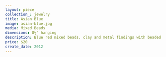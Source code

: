 ```yaml
---
layout: piece
collection_: jewelry
title: Asian Blue
image: asian-blue.jpg
media: Mixed Beads
dimensions: 8½" hanging
description: Blue red mixed beads, clay and metal findings with beaded and button clasp.
price: $20
create_date: 2012
---
```

